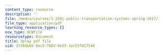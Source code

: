 ```yaml
---
content_type: resource
description: ''
file: /media/courses/1-258j-public-transportation-systems-spring-2017/15368b669ec5788d0e533ac53f01754d_FTwuE36SUA.pdf
file_type: application/pdf
learning_resource_types: []
ocw_type: OCWFile
resourcetype: Document
title: 3play pdf file
uid: 15368b66-9ec5-788d-0e53-3ac53f01754d
---
```

